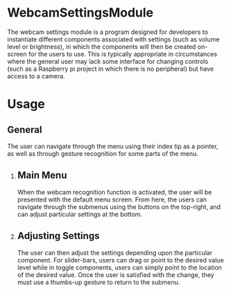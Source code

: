 # WebcamSettingsModule
<p> The webcam settings module is a program designed for developers to instantiate different components associated with settings (such as volume level or brightness), in which the components will then be created on-screen for the users to use. This is typically appropriate in circumstances where the general user may lack some interface for changing controls (such as a Raspberry pi project in which there is no peripheral) but have access to a camera. </p>

<h1> Usage </h1>
<h2> General </h2>
<p>The user can navigate through the menu using their index tip as a pointer, as well as through gesture recognition for some parts of the menu.</p>

<ol>
 <li> 
  <h2> Main Menu </h2>
  <p> When the webcam recognition function is activated, the user will be presented with the default menu screen. From here, the users can navigate through the   submenus using the buttons on the top-right, and can adjust particular settings at the bottom.</p> 
 </li>

  <li> 
   <h2> Adjusting Settings </h2>
   <p> The user can then adjust the settings depending upon the particular component. For slider-bars, users can drag or point to the desired value level while in toggle components, users can simply point to the location of the desired value. Once the user is satisfied with the change, they must use a thumbs-up gesture to return to the submenu.
 </li>
  
</ol>
